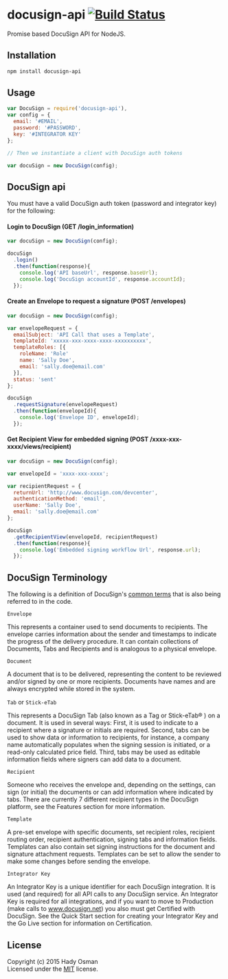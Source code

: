 # docusign-api [![Build Status](https://travis-ci.org/hadynz/docusign-api.svg)](https://travis-ci.org/hadynz/docusign-api)

Promise based DocuSign API for NodeJS.

## Installation

```bash
npm install docusign-api
```

## Usage

```js
var DocuSign = require('docusign-api'),
var config = {
  email: '#EMAIL',
  password: '#PASSWORD',
  key: '#INTEGRATOR KEY'
};

// Then we instantiate a client with DocuSign auth tokens

var docuSign = new DocuSign(config);
```

## DocuSign api

You must have a valid DocuSign auth token (password and integrator key) for the following:

#### Login to DocuSign (GET /login_information)

```js
var docuSign = new DocuSign(config);

docuSign
  .login()
  .then(function(response){
    console.log('API baseUrl', response.baseUrl);
    console.log('DocuSign accountId', response.accountId);
  });
```

#### Create an Envelope to request a signature  (POST /envelopes)

```js
var docuSign = new DocuSign(config);

var envelopeRequest = {
  emailSubject: 'API Call that uses a Template',
  templateId: 'xxxxx-xxx-xxxx-xxxx-xxxxxxxxxx',
  templateRoles: [{
    roleName: 'Role'
    name: 'Sally Doe',
    email: 'sally.doe@email.com'
  }],
  status: 'sent'
};

docuSign
  .requestSignature(envelopeRequest)
  .then(function(envelopeId){
    console.log('Envelope ID', envelopeId);
  });
```

#### Get Recipient View for embedded signing (POST /xxxx-xxx-xxxx/views/recipient)

```js
var docuSign = new DocuSign(config);

var envelopeId = 'xxxx-xxx-xxxx';

var recipientRequest = {
  returnUrl: 'http://www.docusign.com/devcenter',
  authenticationMethod: 'email',
  userName: 'Sally Doe',
  email: 'sally.doe@email.com'
};

docuSign
  .getRecipientView(envelopeId, recipientRequest)
  .then(function(response){
    console.log('Embedded signing workflow Url', response.url);
  });
```

## DocuSign Terminology

The following is a definition of DocuSign's [common terms][terms] that is also being referred to in the code.

`Envelope`

This represents a container used to send documents to recipients. The envelope carries information about the sender 
and timestamps to indicate the progress of the delivery procedure. It can contain collections of Documents, Tabs 
and Recipients and is analogous to a physical envelope.

`Document`

A document that is to be delivered, representing the content to be reviewed and/or signed by one or more recipients. 
Documents have names and are always encrypted while stored in the system.

`Tab` or `Stick-eTab`

This represents a DocuSign Tab (also known as a Tag or Stick-eTab® ) on a document. It is used in several ways: 
First, it is used to indicate to a recipient where a signature or initials are required. Second, tabs can be used 
to show data or information to recipients, for instance, a company name automatically populates when the signing 
session is initiated, or a read-only calculated price field. Third, tabs may be used as editable information fields 
where signers can add data to a document.

`Recipient`

Someone who receives the envelope and, depending on the settings, can sign (or initial) the documents or can add 
information where indicated by tabs. There are currently 7 different recipient types in the DocuSign platform, see 
the Features section for more information.

`Template`

A pre-set envelope with specific documents, set recipient roles, recipient routing order, recipient authentication, 
signing tabs and information fields. Templates can also contain set signing instructions for the document and 
signature attachment requests. Templates can be set to allow the sender to make some changes before sending the 
envelope.

`Integrator Key`

An Integrator Key is a unique identifier for each DocuSign integration. It is used (and required) for all API 
calls to any DocuSign service. An Integrator Key is required for all integrations, and if you want to move to 
Production (make calls to www.docusign.net) you also must get Certified with DocuSign. See the Quick Start 
section for creating your Integrator Key and the Go Live section for information on Certification.

## License

Copyright (c) 2015 Hady Osman   
Licensed under the [MIT][license] license.

[terms]: https://www.docusign.com/developer-center/explore/overview
[license]: https://github.com/hadynz/docusign-api/blob/master/README.md
